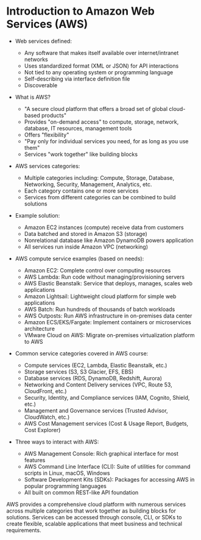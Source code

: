 # Introduction to Amazon Web Services (AWS)

* Web services defined:
  * Any software that makes itself available over internet/intranet networks
  * Uses standardized format (XML or JSON) for API interactions
  * Not tied to any operating system or programming language
  * Self-describing via interface definition file
  * Discoverable

* What is AWS?
  * "A secure cloud platform that offers a broad set of global cloud-based products"
  * Provides "on-demand access" to compute, storage, network, database, IT resources, management tools
  * Offers "flexibility"
  * "Pay only for individual services you need, for as long as you use them"
  * Services "work together" like building blocks

* AWS services categories:
  * Multiple categories including: Compute, Storage, Database, Networking, Security, Management, Analytics, etc.
  * Each category contains one or more services
  * Services from different categories can be combined to build solutions

* Example solution:
  * Amazon EC2 instances (compute) receive data from customers
  * Data batched and stored in Amazon S3 (storage)
  * Nonrelational database like Amazon DynamoDB powers application
  * All services run inside Amazon VPC (networking)

* AWS compute service examples (based on needs):
  * Amazon EC2: Complete control over computing resources
  * AWS Lambda: Run code without managing/provisioning servers
  * AWS Elastic Beanstalk: Service that deploys, manages, scales web applications
  * Amazon Lightsail: Lightweight cloud platform for simple web applications
  * AWS Batch: Run hundreds of thousands of batch workloads
  * AWS Outposts: Run AWS infrastructure in on-premises data center
  * Amazon ECS/EKS/Fargate: Implement containers or microservices architecture
  * VMware Cloud on AWS: Migrate on-premises virtualization platform to AWS

* Common service categories covered in AWS course:
  * Compute services (EC2, Lambda, Elastic Beanstalk, etc.)
  * Storage services (S3, S3 Glacier, EFS, EBS)
  * Database services (RDS, DynamoDB, Redshift, Aurora)
  * Networking and Content Delivery services (VPC, Route 53, CloudFront, etc.)
  * Security, Identity, and Compliance services (IAM, Cognito, Shield, etc.)
  * Management and Governance services (Trusted Advisor, CloudWatch, etc.)
  * AWS Cost Management services (Cost & Usage Report, Budgets, Cost Explorer)

* Three ways to interact with AWS:
  * AWS Management Console: Rich graphical interface for most features
  * AWS Command Line Interface (CLI): Suite of utilities for command scripts in Linux, macOS, Windows
  * Software Development Kits (SDKs): Packages for accessing AWS in popular programming languages
  * All built on common REST-like API foundation

AWS provides a comprehensive cloud platform with numerous services across multiple categories that work together as building blocks for solutions. Services can be accessed through console, CLI, or SDKs to create flexible, scalable applications that meet business and technical requirements.
